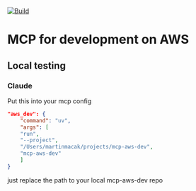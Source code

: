 [![Build](https://github.com/martin-macak/mcp-aws-dev/actions/workflows/build.yml/badge.svg?branch=main)](https://github.com/martin-macak/mcp-aws-dev/actions/workflows/build.yml)

# MCP for development on AWS

## Local testing

### Claude

Put this into your mcp config

```json
"aws_dev": {
    "command": "uv",
    "args": [
    "run",
    "--project",
    "/Users/martinmacak/projects/mcp-aws-dev",
    "mcp-aws-dev"
    ]
}
```

just replace the path to your local mcp-aws-dev repo
